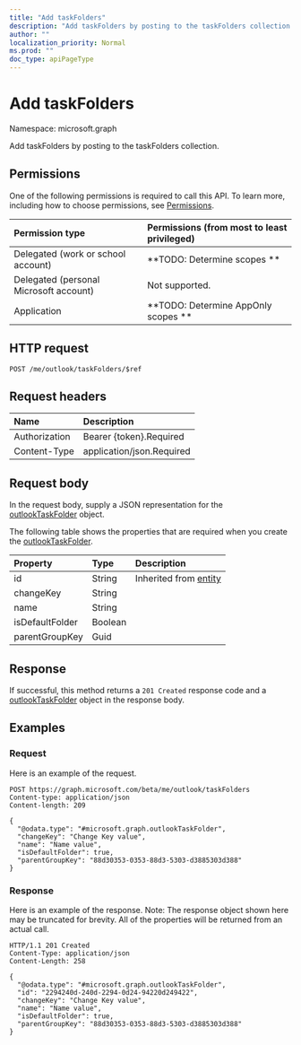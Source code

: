 ```yaml
---
title: "Add taskFolders"
description: "Add taskFolders by posting to the taskFolders collection."
author: ""
localization_priority: Normal
ms.prod: ""
doc_type: apiPageType
---
```


# Add taskFolders

Namespace: microsoft.graph

Add taskFolders by posting to the taskFolders collection.

## Permissions
One of the following permissions is required to call this API. To learn more, including how to choose permissions, see [Permissions](/concepts/permissions-reference.md).

|Permission type|Permissions (from most to least privileged)|
|:---|:---|
|Delegated (work or school account)|**TODO: Determine scopes **|
|Delegated (personal Microsoft account)|Not supported.|
|Application|**TODO: Determine AppOnly scopes **|

## HTTP request
<!-- {
  "blockType": "ignored"
}
-->
``` http
POST /me/outlook/taskFolders/$ref
```

## Request headers
|Name|Description|
|:---|:---|
|Authorization|Bearer {token}.Required|
|Content-Type|application/json.Required|

## Request body
In the request body, supply a JSON representation for the [outlookTaskFolder](../resources/outlooktaskfolder.md) object.

The following table shows the properties that are required when you create the [outlookTaskFolder](../resources/outlooktaskfolder.md).

|Property|Type|Description|
|:---|:---|:---|
|id|String| Inherited from [entity](../resources/entity.md)|
|changeKey|String||
|name|String||
|isDefaultFolder|Boolean||
|parentGroupKey|Guid||



## Response
If successful, this method returns a `201 Created` response code and a [outlookTaskFolder](../resources/outlooktaskfolder.md) object in the response body.

## Examples

### Request
Here is an example of the request.
<!-- {
  "blockType": "request",
  "name": "create_outlooktaskfolder_from_"
}
-->
``` http
POST https://graph.microsoft.com/beta/me/outlook/taskFolders
Content-type: application/json
Content-length: 209

{
  "@odata.type": "#microsoft.graph.outlookTaskFolder",
  "changeKey": "Change Key value",
  "name": "Name value",
  "isDefaultFolder": true,
  "parentGroupKey": "88d30353-0353-88d3-5303-d3885303d388"
}
```

### Response
Here is an example of the response. Note: The response object shown here may be truncated for brevity. All of the properties will be returned from an actual call.
<!-- {
  "blockType": "response",
  "truncated": true,
  "@odata.type": "microsoft.graph.outlooktaskfolder"
}
-->
``` http
HTTP/1.1 201 Created
Content-Type: application/json
Content-Length: 258

{
  "@odata.type": "#microsoft.graph.outlookTaskFolder",
  "id": "2294240d-240d-2294-0d24-94220d249422",
  "changeKey": "Change Key value",
  "name": "Name value",
  "isDefaultFolder": true,
  "parentGroupKey": "88d30353-0353-88d3-5303-d3885303d388"
}
```

